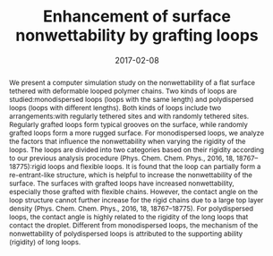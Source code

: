 ---
title: Enhancement of surface nonwettability by grafting loops
authors:
- Han-Wen Pei
- Xiao-Li Liu
- Hong Liu
- 朱有亮
- Zhong-Yuan Lu
date: '2017-02-08'
doi: 10.1039/C6CP07596G
publish_types: 期刊文章
publication: Physical Chemistry Chemical Physics
publication_short: Phys. Chem. Chem. Phys.
abstract: We present a computer simulation study on the nonwettability  of a flat surface tethered with deformable looped polymer chains. Two  kinds of loops are studied:monodispersed loops (loops with the same  length) and polydispersed loops (loops with different lengths). Both  kinds of loops include two arrangements:with regularly tethered sites  and with randomly tethered sites. Regularly grafted loops form typical  grooves on the surface, while randomly grafted loops form a more rugged  surface. For monodispersed loops, we analyze the factors that influence  the nonwettability when varying the rigidity of the loops. The loops are  divided into two categories based on their rigidity according to our  previous analysis procedure (Phys. Chem. Chem. Phys., 2016, 18,  18767–18775):rigid loops and flexible loops. It is found that the loop  can partially form a re-entrant-like structure, which is helpful to  increase the nonwettability of the surface. The surfaces with grafted  loops have increased nonwettability, especially those grafted with  flexible chains. However, the contact angle on the loop structure cannot  further increase for the rigid chains due to a large top layer density  (Phys. Chem. Chem. Phys., 2016, 18, 18767–18775). For polydispersed  loops, the contact angle is highly related to the rigidity of the long  loops that contact the droplet. Different from monodispersed loops, the  mechanism of the nonwettability of polydispersed loops is attributed to  the supporting ability (rigidity) of long loops.
url_pdf: https://pubs.rsc.org/en/content/articlelanding/2017/cp/c6cp07596g
---